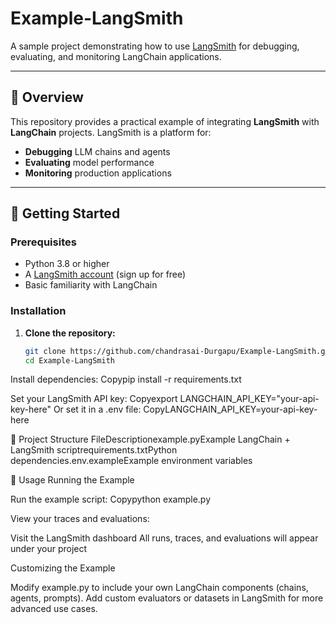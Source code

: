 # Example-LangSmith

A sample project demonstrating how to use [LangSmith](https://smith.langchain.com/) for debugging, evaluating, and monitoring LangChain applications.

---

## 📌 Overview

This repository provides a practical example of integrating **LangSmith** with **LangChain** projects. LangSmith is a platform for:
- **Debugging** LLM chains and agents
- **Evaluating** model performance
- **Monitoring** production applications

---

## 🚀 Getting Started

### Prerequisites

- Python 3.8 or higher
- A [LangSmith account](https://smith.langchain.com/) (sign up for free)
- Basic familiarity with LangChain

### Installation

1. **Clone the repository:**
   ```bash
   git clone https://github.com/chandrasai-Durgapu/Example-LangSmith.git
   cd Example-LangSmith


Install dependencies:
 Copypip install -r requirements.txt


Set your LangSmith API key:
 Copyexport LANGCHAIN_API_KEY="your-api-key-here"
Or set it in a .env file:
 CopyLANGCHAIN_API_KEY=your-api-key-here



📂 Project Structure
FileDescriptionexample.pyExample LangChain + LangSmith scriptrequirements.txtPython dependencies.env.exampleExample environment variables

🔧 Usage
Running the Example


Run the example script:
 Copypython example.py


View your traces and evaluations:

Visit the LangSmith dashboard
All runs, traces, and evaluations will appear under your project



Customizing the Example

Modify example.py to include your own LangChain components (chains, agents, prompts).
Add custom evaluators or datasets in LangSmith for more advanced use cases.

